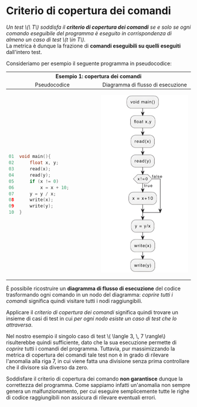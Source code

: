 # Criterio di copertura dei comandi

_Un test \\(\ T\\) soddisfa il __criterio di copertura dei comandi__ se e solo se ogni comando eseguibile del programma è eseguito in corrispondenza di almeno un caso di test \\(t \in T\\)._ \
La metrica è dunque la frazione di __comandi eseguibili su quelli eseguiti__ dall'intero test.

Consideriamo per esempio il seguente programma in pseudocodice:

<table>
<thead>
<tr>
    <th colspan="2">Esempio 1: copertura dei comandi</th>
</tr>
<tr>
    <td style="width: 50%" align="center">Pseudocodice</td>
    <td style="width: 50%" align="center">Diagramma di flusso di esecuzione</td>
</tr>
</thead>
<tbody>
<tr>
<td>

```c
01  void main(){
02      float x, y;
03      read(x);
04      read(y);
05      if (x != 0)
06          x = x + 10;
07      y = y / x;
08      write(x);
09      write(y);
10  }
```
</td>
<td>

![Esempio criterio copertura comandi](/assets/13_criteri-copertura-esempio-1.png)
</td>
</tr>
</tbody>
</table>

È possibile ricostruire un __diagramma di flusso di esecuzione__ del codice trasformando ogni comando in un nodo del diagramma: _coprire tutti i comandi_ significa quindi visitare tutti i nodi raggiungibili.

Applicare il _criterio di copertura dei comandi_ significa quindi trovare un insieme di casi di test in cui _per ogni nodo esiste un caso di test che lo attraversa_.

Nel nostro esempio il singolo caso di test \\( \langle 3, \\, 7 \rangle\\) risulterebbe quindi sufficiente, dato che la sua esecuzione permette di _coprire_ tutti i comandi del programma.
Tuttavia, pur massimizzando la metrica di copertura dei comandi tale test non è in grado di rilevare l'anomalia alla riga 7, in cui viene fatta una divisione senza prima controllare che il divisore sia diverso da zero.

Soddisfare il criterio di copertura dei comando __non garantisce__ dunque la correttezza del programma.
Come sappiamo infatti un'anomalia non sempre genera un malfunzionamento, per cui eseguire semplicemente tutte le righe di codice raggiungibili non assicura di rilevare eventuali errori.

